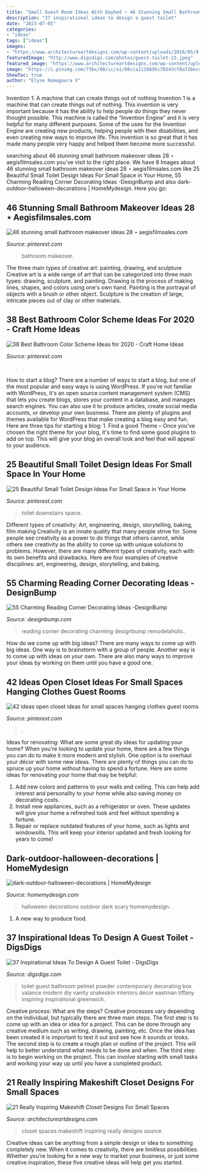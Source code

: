 ```yaml
---
title: "Small Guest Room Ideas With Daybed ~ 46 Stunning Small Bathroom Makeover Ideas 28 ⋆ Aegisfilmsales.com"
description: "37 inspirational ideas to design a guest toilet"
date: "2023-07-05"
categories:
- "ideas"
tags: ["ideas"]
images:
- "https://www.architectureartdesigns.com/wp-content/uploads/2016/05/9-35-630x840.jpg"
featuredImage: "http://www.digsdigs.com/photos/guest-toilet-23.jpeg"
featured_image: "https://www.architectureartdesigns.com/wp-content/uploads/2016/05/9-35-630x840.jpg"
image: "https://i.pinimg.com/736x/08/cc/a1/08cca1116695c76543cf8a726ecc8f19.jpg"
ShowToc: true
author: "Elyse Romaguera V"
---
```



Invention 1: A machine that can create things out of nothing
Invention 1 is a machine that can create things out of nothing. This invention is very important because it has the ability to help people do things they never thought possible. This machine is called the “Invention Engine” and it is very helpful for many different purposes. Some of the uses for the Invention Engine are creating new products, helping people with their disabilities, and even creating new ways to improve life. This invention is so great that it has made many people very happy and helped them become more successful.

	

		
searching about 46 stunning small bathroom makeover ideas 28 ⋆ aegisfilmsales.com you've visit to the right place. We have 8 Images about 46 stunning small bathroom makeover ideas 28 ⋆ aegisfilmsales.com like 25 Beautiful Small Toilet Design Ideas For Small Space in Your Home, 55 Charming Reading Corner Decorating Ideas -DesignBump and also dark-outdoor-halloween-decorations | HomeMydesign. Here you go:
		
    
## 46 Stunning Small Bathroom Makeover Ideas 28 ⋆ Aegisfilmsales.com

<img loading=lazy src="https://i.pinimg.com/736x/9a/f0/21/9af0217bf7825b8efec38ecd8e9f7a05.jpg" onerror="this.onerror=null;this.src='https://tse1.mm.bing.net/th?id=OIP.XAPDXMJ4RbsxUfXOIH9gogHaLo&amp;pid=15.1';" alt="46 stunning small bathroom makeover ideas 28 ⋆ aegisfilmsales.com">

_Source: pinterest.com_

>bathroom makeover. 

	

The three main types of creative art: painting, drawing, and sculpture
Creative art is a wide range of art that can be categorized into three main types: drawing, sculpture, and painting. Drawing is the process of making lines, shapes, and colors using one's own hand. Painting is the portrayal of objects with a brush or other object. Sculpture is the creation of large, intricate pieces out of clay or other materials.

    
## 38 Best Bathroom Color Scheme Ideas For 2020 - Craft Home Ideas

<img loading=lazy src="https://i.pinimg.com/736x/08/cc/a1/08cca1116695c76543cf8a726ecc8f19.jpg" onerror="this.onerror=null;this.src='https://tse3.mm.bing.net/th?id=OIP.hpgF4uN0Z6homULqRQKb5AHaMV&amp;pid=15.1';" alt="38 Best Bathroom Color Scheme Ideas for 2020 - Craft Home Ideas">

_Source: pinterest.com_

>. 

	

How to start a blog?
There are a number of ways to start a blog, but one of the most popular and easy ways is using WordPress. If you're not familiar with WordPress, it's an open source content management system (CMS) that lets you create blogs, stores your content in a database, and manages search engines. You can also use it to produce articles, create social media accounts, or develop your own business. There are plenty of plugins and themes available for WordPress that make creating a blog easy and fun. Here are three tips for starting a blog: 1. Find a good Theme – Once you've chosen the right theme for your blog, it's time to find some good plugins to add on top. This will give your blog an overall look and feel that will appeal to your audience. 
    
## 25 Beautiful Small Toilet Design Ideas For Small Space In Your Home

<img loading=lazy src="https://i.pinimg.com/736x/e8/61/56/e86156ecd73e0d712b03664794829adc.jpg" onerror="this.onerror=null;this.src='https://tse3.mm.bing.net/th?id=OIP.mMl924paDcjreX0Upowc-gHaLG&amp;pid=15.1';" alt="25 Beautiful Small Toilet Design Ideas For Small Space in Your Home">

_Source: pinterest.com_

>toilet downstairs space. 

	

Different types of creativity: Art, engineering, design, storytelling, baking, film making
Creativity is an innate quality that many people strive for. Some people see creativity as a power to do things that others cannot, while others see creativity as the ability to come up with unique solutions to problems. However, there are many different types of creativity, each with its own benefits and drawbacks. Here are four examples of creative disciplines: art, engineering, design, storytelling, and baking.

    
## 55 Charming Reading Corner Decorating Ideas -DesignBump

<img loading=lazy src="https://cdn.designbump.com/wp-content/uploads/2015/11/reading-corner-nook35.jpg" onerror="this.onerror=null;this.src='https://tse3.mm.bing.net/th?id=OIP.9m0F6Oc0221vdR4wxrsUBQHaHc&amp;pid=15.1';" alt="55 Charming Reading Corner Decorating Ideas -DesignBump">

_Source: designbump.com_

>reading corner decorating charming designbump remodelaholic. 

	

How do we come up with big ideas?
There are many ways to come up with big ideas. One way is to brainstorm with a group of people. Another way is to come up with ideas on your own. There are also many ways to improve your ideas by working on them until you have a good one.

    
## 42 Ideas Open Closet Ideas For Small Spaces Hanging Clothes Guest Rooms

<img loading=lazy src="https://i.pinimg.com/736x/4e/dd/1f/4edd1f95330bca12936de5fea75ea3eb.jpg" onerror="this.onerror=null;this.src='https://tse4.mm.bing.net/th?id=OIP.DWQFHb05PiRtkTc-72EyaAAAAA&amp;pid=15.1';" alt="42 ideas open closet ideas for small spaces hanging clothes guest rooms">

_Source: pinterest.com_

>. 

	

Ideas for renovating: What are some great diy ideas for updating your home?
When you're looking to update your home, there are a few things you can do to make it more modern and stylish. One option is to overhaul your décor with some new ideas. There are plenty of things you can do to spruce up your home without having to spend a fortune. Here are some ideas for renovating your home that may be helpful: 
1. Add new colors and patterns to your walls and ceiling. This can help add interest and personality to your home while also saving money on decorating costs. 
2. Install new appliances, such as a refrigerator or oven. These updates will give your home a refreshed look and feel without spending a fortune. 
3. Repair or replace outdated features of your home, such as lights and windowsills. This will keep your interior updated and fresh looking for years to come! 

    
## Dark-outdoor-halloween-decorations | HomeMydesign

<img loading=lazy src="https://homemydesign.com/wp-content/uploads/2014/09/dark-outdoor-halloween-decorations.jpg" onerror="this.onerror=null;this.src='https://tse4.mm.bing.net/th?id=OIP.Mx1qikBiRJuHc7kXdMb1vgHaLT&amp;pid=15.1';" alt="dark-outdoor-halloween-decorations | HomeMydesign">

_Source: homemydesign.com_

>halloween decorations outdoor dark scary homemydesign. 

	

1. A new way to produce food.

    
## 37 Inspirational Ideas To Design A Guest Toilet - DigsDigs

<img loading=lazy src="http://www.digsdigs.com/photos/guest-toilet-23.jpeg" onerror="this.onerror=null;this.src='https://tse1.mm.bing.net/th?id=OIP.jv0e5I1I0gYcce4uayHtfwHaLH&amp;pid=15.1';" alt="37 Inspirational Ideas To Design A Guest Toilet - DigsDigs">

_Source: digsdigs.com_

>toilet guest bathroom pelmet powder contemporary decorating box valance modern diy vanity snakeskin interiors decor eastman tiffany inspiring inspirational greenwich. 

	

Creative process: What are the steps?
Creative processes vary depending on the individual, but typically there are three main steps. The first step is to come up with an idea or idea for a project. This can be done through any creative medium such as writing, drawing, painting, etc. Once the idea has been created it is important to test it out and see how it sounds or looks. The second step is to create a rough plan or outline of the project. This will help to better understand what needs to be done and when. The third step is to begin working on the project. This can involve starting with small tasks and working your way up until you have a completed product.

    
## 21 Really Inspiring Makeshift Closet Designs For Small Spaces

<img loading=lazy src="https://www.architectureartdesigns.com/wp-content/uploads/2016/05/9-35-630x840.jpg" onerror="this.onerror=null;this.src='https://tse4.mm.bing.net/th?id=OIP.4EQ4NDEWoFAwwfOCERcOcAHaJ4&amp;pid=15.1';" alt="21 Really Inspiring Makeshift Closet Designs For Small Spaces">

_Source: architectureartdesigns.com_

>closet spaces makeshift inspiring really designs source. 

	

Creative ideas can be anything from a simple design or idea to something completely new. When it comes to creativity, there are limitless possibilities. Whether you’re looking for a new way to market your business, or just some creative inspiration, these five creative ideas will help get you started.


